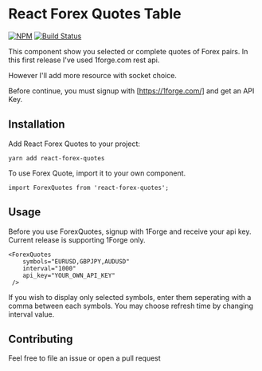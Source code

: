 # React Forex Quotes Table


[![NPM](https://nodei.co/npm/react-forex-quotes.png)](https://nodei.co/npm/react-forex-quotes/)
[![Build Status](https://travis-ci.org/gazatem/react-forex-quotes.svg?branch=dev)](https://travis-ci.org/gazatem/react-forex-quotes)



This component show you selected or complete quotes of Forex pairs. In this first release I've used 1forge.com rest api.

However I'll add more resource with socket choice.

Before continue, you must signup with  [https://1forge.com/] and get an API Key.

## Installation
Add React Forex Quotes to your project:

    yarn add react-forex-quotes

To use Forex Quote, import it to your own component.

    import ForexQuotes from 'react-forex-quotes';

## Usage

Before you use ForexQuotes, signup with 1Forge and receive your api key. Current release is supporting 1Forge only.

    <ForexQuotes
	    symbols="EURUSD,GBPJPY,AUDUSD"
	    interval="1000"
	    api_key="YOUR_OWN_API_KEY"
	 />

If you wish to display only selected symbols, enter them seperating with a comma between each symbols. You may choose refresh time by changing interval value. 

## Contributing
Feel free to file an issue or open a pull request